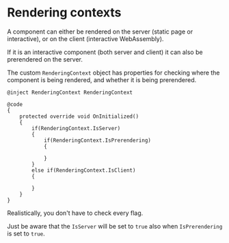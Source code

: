 # Rendering contexts

A component can either be rendered on the server (static page or interactive), or on the client (interactive WebAssembly).

If it is an interactive component (both server and client) it can also be prerendered on the server.

The custom ``RenderingContext`` object has properties for checking where the component is being rendered, and whether it is being prerendered.

```razor
@inject RenderingContext RenderingContext

@code 
{
    protected override void OnInitialized() 
    {
        if(RenderingContext.IsServer) 
        {
            if(RenderingContext.IsPrerendering) 
            {
                
            }
        }
        else if(RenderingContext.IsClient) 
        {

        }
    }
}
```

Realistically, you don't have to check every flag.

Just be aware that the ``IsServer`` will be set to ``true`` also when ``IsPrerendering`` is set to ``true``.